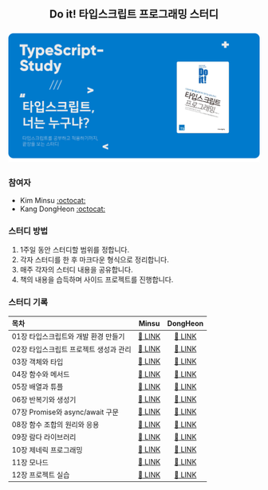<h2 align="center">
  Do it! 타입스크립트 프로그래밍 스터디
  <br/><br/>
  <img src="logo.png" alt="Book Logo" width="700">
</h2>

### 참여자

-   Kim Minsu [:octocat:](https://github.com/alstn2468)
-   Kang DongHeon [:octocat:](https://github.com/daniel2231)

### 스터디 방법

1. 1주일 동안 스터디할 범위를 정합니다.
2. 각자 스터디를 한 후 마크다운 형식으로 정리합니다.
3. 매주 각자의 스터디 내용을 공유합니다.
4. 책의 내용을 습득하며 사이드 프로젝트를 진행합니다.

### 스터디 기록

| 목차                                   |                    Minsu                     |             DongHeon              |
| :------------------------------------- | :------------------------------------------: | :-------------------------------: |
| 01장 타입스크립트와 개발 환경 만들기   |  [:link: LINK](./Summary/ms/Chapter_1/1.md)  | [:link: LINK](./Summary/dh/1.md)  |
| 02장 타입스크립트 프로젝트 생성과 관리 |  [:link: LINK](./Summary/ms/Chapter_2/2.md)  | [:link: LINK](./Summary/dh/2.md)  |
| 03장 객체와 타입                       |  [:link: LINK](./Summary/ms/Chapter_3/3.md)  | [:link: LINK](./Summary/dh/3.md)  |
| 04장 함수와 메서드                     |  [:link: LINK](./Summary/ms/Chapter_4/4.md)  | [:link: LINK](./Summary/dh/4.md)  |
| 05장 배열과 튜플                       |  [:link: LINK](./Summary/ms/Chapter_5/5.md)  | [:link: LINK](./Summary/dh/5.md)  |
| 06장 반복기와 생성기                   |  [:link: LINK](./Summary/ms/Chapter_6/6.md)  | [:link: LINK](./Summary/dh/6.md)  |
| 07장 Promise와 async/await 구문        |  [:link: LINK](./Summary/ms/Chapter_7/7.md)  | [:link: LINK](./Summary/dh/7.md)  |
| 08장 함수 조합의 원리와 응용           |  [:link: LINK](./Summary/ms/Chapter_8/8.md)  | [:link: LINK](./Summary/dh/8.md)  |
| 09장 람다 라이브러리                   |  [:link: LINK](./Summary/ms/Chapter_9/9.md)  | [:link: LINK](./Summary/dh/9.md)  |
| 10장 제네릭 프로그래밍                 | [:link: LINK](./Summary/ms/Chapter_10/10.md) | [:link: LINK](./Summary/dh/10.md) |
| 11장 모나드                            | [:link: LINK](./Summary/ms/Chapter_11/11.md) | [:link: LINK](./Summary/dh/11.md) |
| 12장 프로젝트 실습                     | [:link: LINK](./Summary/ms/Chapter_12/12.md) | [:link: LINK](./Summary/dh/12.md) |
